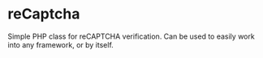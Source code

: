 # reCaptcha
Simple PHP class for reCAPTCHA verification.  Can be used to easily work into any framework, or by itself.
